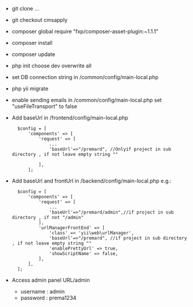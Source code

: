 - git clone ...
- git checkout cmsapply
- composer global require "fxp/composer-asset-plugin:~1.1.1"
- composer install
- composer update
- php init
    choose dev
    overwrite all
- set DB connection string in /common/config/main-local.php
- php yii migrate
- enable sending emails in /common/config/main-local.php
    set "useFileTransport" to false
    
- Add baseUrl in /frontend/config/main-local.php

        $config = [
            'components' => [
                'request' => [
                    ...
                    'baseUrl'=>"/premard", //Onlyif project in sub directory , if not leave empty string ""
    
                ],
            ];
                
- Add baseUrl and frontUrl in /backend/config/main-local.php e.g.:

        $config = [
            'components' => [
                'request' => [
                    ...
                    'baseUrl'=>"/premard/admin",//if project in sub directory , if not "/admin"
                ],
                'urlManagerFrontEnd' => [
                    'class' => 'yii\web\urlManager',
                    'baseUrl'=>"/premard", //if project in sub directory , if not leave empty string ""
                    'enablePrettyUrl' => true,
                    'showScriptName' => false,
                ],
            ],
        ];
        
- Access admin panel URL/admin
    - username : admin
    - password : prema1234
